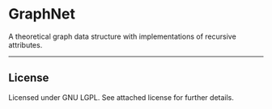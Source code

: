 GraphNet
========

<p>A theoretical graph data structure with implementations of recursive attributes.</p>

<hr />

<h2>License</h2>
<p>Licensed under GNU LGPL. See attached license for further details.</p>